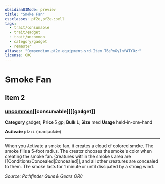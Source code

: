```yaml
---
obsidianUIMode: preview
title: "Smoke Fan"
cssclasses: pf2e,pf2e-spell
tags:
  - trait/consumable
  - trait/gadget
  - trait/uncommon
  - category/gadget
  - remaster
aliases: "Compendium.pf2e.equipment-srd.Item.T6jPmGyInYATYOzr"
license: ORC
---
```

# Smoke Fan
## Item 2
### [uncommon](uncommon "Uncommon Rarity Trait")[[consumable]][[gadget]]

**Category** gadget; 
**Price** 5 gp; 
**Bulk** L; **Size** med
**Usage** held-in-one-hand

**Activate** `pf2:1` (manipulate)

* * *

When you Activate a smoke fan, it creates a cloud of colored smoke. The smoke fills a 5-foot radius. The creator chooses the smoke's color when creating the smoke fan. Creatures within the smoke's area are [[Conditions/Concealed|Concealed]], and all other creatures are concealed to them. The smoke lasts for 1 minute or until dissipated by a strong wind.

*Source: Pathfinder Guns & Gears*
*ORC*
